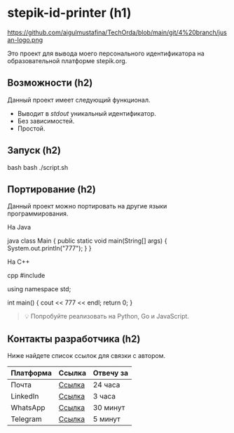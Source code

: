 # stepik-id-printer (h1)

https://github.com/aigulmustafina/TechOrda/blob/main/git/4%20branch/jusan-logo.png

Это проект для вывода моего персонального идентификатора на образовательной платформе stepik.org.


## Возможности (h2)

Данный проект имеет следующий функционал.

- Выводит в *stdout* уникальный идентификатор.
- Без зависимостей.
- Простой.

## Запуск (h2)

bash
bash ./script.sh


## Портирование (h2)

Данный проект можно портировать на другие языки программирования.

На Java

java
class Main {
    public static void main(String[] args) {
        System.out.println("777");
    }
}


На C++

cpp
#include <iostream>

using namespace std;

int main() {
    cout << 777 << endl;
    return 0;
}


> 💡 Попробуйте реализовать на Python, Go и JavaScript.

## Контакты разработчика (h2)

Ниже найдете список ссылок для связки с автором.

| Платформа | Ссылка              | Отвечу за |
| --------- | ------------------- | --------- |
| Почта     | [Ссылка](gmail.com) | 24 часа   |
| LinkedIn  | [Ссылка](linked.in) | 3 часа    |
| WhatsApp  | [Ссылка](whats.app) | 30 минут  |
| Telegram  | [Ссылка](tg.me)     | 5 минут   |